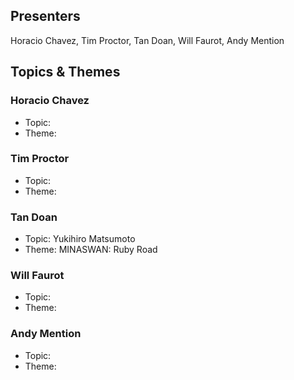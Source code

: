 ## Presenters

Horacio Chavez, Tim Proctor, Tan Doan, Will Faurot, Andy Mention

## Topics & Themes

### Horacio Chavez

* Topic:
* Theme:

### Tim Proctor

* Topic:
* Theme:

### Tan Doan

* Topic: Yukihiro Matsumoto
* Theme: MINASWAN: Ruby Road

### Will Faurot

* Topic:
* Theme:

### Andy Mention

* Topic:
* Theme:
